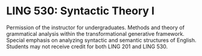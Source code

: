 # LING 530: Syntactic Theory I

Permission of the instructor for undergraduates. Methods and theory of grammatical analysis within the transformational generative framework. Special emphasis on analyzing syntactic and semantic structures of English. Students may not receive credit for both LING 201 and LING 530.